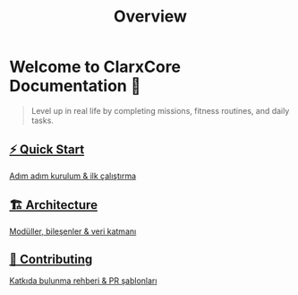 ﻿---
title: Overview
layout: home
permalink: /
---

# Welcome to ClarxCore Documentation 🚀

> Level up in real life by completing missions, fitness routines, and daily tasks.

<section class="cards">
  <a href="getting-started/" class="card">
    <h2>⚡ Quick Start</h2>
    <p>Adım adım kurulum & ilk çalıştırma</p>
  </a>
  <a href="architecture/" class="card">
    <h2>🏗️ Architecture</h2>
    <p>Modüller, bileşenler & veri katmanı</p>
  </a>
  <a href="contributing/" class="card">
    <h2>🤝 Contributing</h2>
    <p>Katkıda bulunma rehberi & PR şablonları</p>
  </a>
</section>
